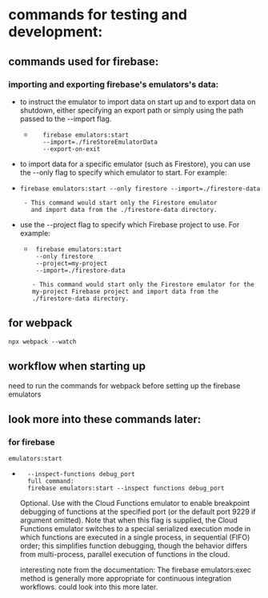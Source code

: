 # commands for testing and development:

## commands used for firebase:

### importing and exporting firebase's emulators's data:
 - to instruct the emulator to import data on start up
   and to export data on shutdown, either specifying an export path or simply using the path passed to the --import flag.
   -        firebase emulators:start
            --import=./fireStoreEmulatorData 
            --export-on-exit
    
- to import data for a specific emulator (such as Firestore), you can use the --only flag to specify which emulator to start. For example:

 -     firebase emulators:start --only firestore --import=./firestore-data

        - This command would start only the Firestore emulator 
          and import data from the ./firestore-data directory.
            
- use the --project flag to specify which Firebase project to use. For example:
  -      firebase emulators:start
         --only firestore 
         --project=my-project
         --import=./firestore-data

        - This command would start only the Firestore emulator for the my-project Firebase project and import data from the ./firestore-data directory.

    
## for webpack
    npx webpack --watch

## workflow when starting up 
need to run the commands for webpack before setting up
the firebase emulators


## look more into these commands later:
### for firebase 
    emulators:start
-       --inspect-functions debug_port 
        full command:
        firebase emulators:start --inspect functions debug_port

	Optional. Use with the Cloud Functions emulator to enable breakpoint debugging of functions at the specified port (or the default port 9229 if argument omitted). Note that when this flag is supplied, the Cloud Functions emulator switches to a special serialized execution mode in which functions are executed in a single process, in sequential (FIFO) order; this simplifies function debugging, though the behavior differs from multi-process, parallel execution of functions in the cloud. 

    interesting note from the documentation:
    The firebase emulators:exec method is generally more appropriate for continuous integration workflows.
    could look into this more later.


